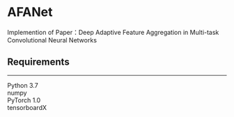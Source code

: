 # AFANet

  Implemention of Paper：Deep Adaptive Feature Aggregation in Multi-task Convolutional Neural Networks
  
## Requirements  
---
  Python 3.7  
  numpy  
  PyTorch 1.0  
  tensorboardX  

